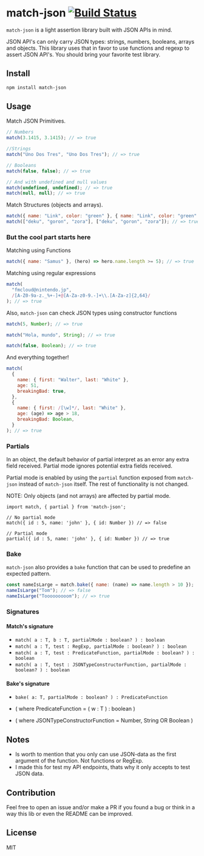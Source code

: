 # match-json [![Build Status](https://travis-ci.org/ozkxr/match-json.svg?branch=master)](https://travis-ci.org/ozkxr/match)

`match-json` is a light assertion library built with JSON APIs in mind.

JSON API's can only carry JSON types: strings, numbers, booleans, arrays and objects. This library uses that in favor to use functions and regexp to assert JSON API's. You should bring your favorite test library.

## Install

```bash
npm install match-json
```

## Usage

Match JSON Primitives.

```javascript
// Numbers
match(3.1415, 3.1415); // => true

//Strings
match("Uno Dos Tres", "Uno Dos Tres"); // => true

// Booleans
match(false, false); // => true

// And with undefined and null values
match(undefined, undefined); // => true
match(null, null); // => true
```

Match Structures (objects and arrays).

```javascript
match({ name: "Link", color: "green" }, { name: "Link", color: "green" }); // => true
match(["deku", "goron", "zora"], ["deku", "goron", "zora"]); // => true
```

### But the cool part starts here

Matching using Functions

```javascript
match({ name: "Samus" }, (hero) => hero.name.length >= 5); // => true
```

Matching using regular expressions

```javascript
match(
  "fmcloud@nintendo.jp",
  /[A-Z0-9a-z._%+-]+@[A-Za-z0-9.-]+\\.[A-Za-z]{2,64}/
); // => true
```

Also, `match-json` can check JSON types using constructor functions

```javascript
match(5, Number); // => true

match("Hola, mundo", String); // => true

match(false, Boolean); // => true
```

And everything together!

```javascript
match(
  {
    name: { first: "Walter", last: "White" },
    age: 51,
    breakingBad: true,
  },
  {
    name: { first: /[\w]*/, last: "White" },
    age: (age) => age > 18,
    breakingBad: Boolean,
  }
); // => true
```

### Partials

In an object, the default behavior of partial interpret as an error any extra field received. Partial mode ignores potential extra fields received.

Partial mode is enabled by using the `partial` function exposed from `match-json` instead of `match-json` itself. The rest of functionality is not changed.

NOTE: Only objects (and not arrays) are affected by partial mode.

```
import match, { partial } from 'match-json';

// No partial mode
match({ id : 5, name: 'john' }, { id: Number }) // => false

// Partial mode
partial({ id : 5, name: 'john' }, { id: Number }) // => true
```

### Bake

`match-json` also provides a `bake` function that can be used to predefine an expected pattern.

```javascript
const nameIsLarge = match.bake({ name: (name) => name.length > 10 });
nameIsLarge("Tom"); // => false
nameIsLarge("Tooooooooom"); // => true
```

### Signatures

#### Match's signature

- `match( a : T, b : T, partialMode : boolean? ) : boolean`
- `match( a : T, test : RegExp, partialMode : boolean? ) : boolean`
- `match( a : T, test : PredicateFunction, partialMode : boolean? ) : boolean`
- `match( a : T, test : JSONTypeConstructorFunction, partialMode : boolean? ) : boolean`

#### Bake's signature

- `bake( a: T, partialMode : boolean? ) : PredicateFunction`

- ( where PredicateFunction = ( w : T ) : boolean )
- ( where JSONTypeConstructorFunction = Number, String OR Boolean )

## Notes

- Is worth to mention that you only can use JSON-data as the first argument
  of the function. Not functions or RegExp.
- I made this for test my API endpoints, thats why it only accepts to test JSON data.

## Contribution

Feel free to open an issue and/or make a PR if you found a bug or think in a way this lib or even the README can be improved.

## License

MIT
